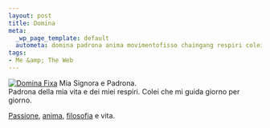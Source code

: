 ```yaml
--- 
layout: post
title: Domina
meta: 
  _wp_page_template: default
  autometa: domina padrona anima movimentofisso chaingang respiri colei signora
tags: 
- Me &amp; The Web
---
```

[![Domina Fixa](http://www.lastknight.com/download/domina.thumbnail.jpg)](http://www.lastknight.com//download/domina.jpg)
Mia Signora e Padrona.  
Padrona della mia vita e dei miei respiri.  Colei che mi guida giorno per giorno.  

  
[Passione](http://www.movimentofisso.it), [anima](http://www.chaingang.org), [filosofia](http://www.criticalmass.it) e vita. 
